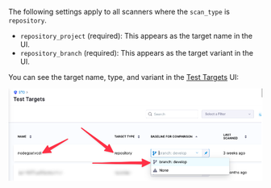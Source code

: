 <!-- details>
<summary>Repository scan settings</summary -->

The following settings apply to all scanners where the `scan_type` is `repository`.

* `repository_project` (required): This appears as the target name in the UI. 
* `repository_branch` (required): This appears as the target variant in the UI.

<!-- 
|  |  |
| --- | --- |
| **Target Name** | **Target Type** |
| azure | repository |
| bitbucket | repository |
| github | repository |
| gitlab | repository |

-->

You can see the target name, type, and variant in the [Test Targets](/docs/security-testing-orchestration/get-started/key-concepts/targets-and-baselines.md) UI:

![Target name, type, and branch](../../static/repo-settings.png)

<!-- /details -->
